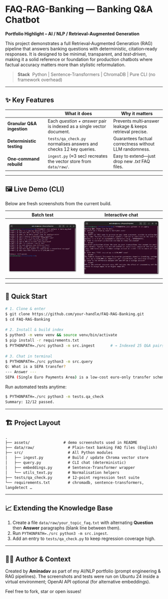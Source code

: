 # FAQ‑RAG-Banking ― Banking Q&A Chatbot

**Portfolio Highlight – AI / NLP / Retrieval‑Augmented Generation**

This project demonstrates a full Retrieval‑Augmented Generation (RAG) pipeline that answers banking questions with deterministic, citation‑ready responses. It is designed to be minimal, transparent, and *test‑driven*, making it a solid reference or foundation for production chatbots where factual accuracy matters more than stylistic reformulation.

> **Stack**  Python | Sentence‑Transformers | ChromaDB | Pure CLI (no framework overhead)

---

## ✨ Key Features

|                                  | What it does                                                          | Why it matters                                           |
| -------------------------------- | --------------------------------------------------------------------- | -------------------------------------------------------- |
| **Granular Q&A ingestion**       | Each *question + answer* pair is indexed as a single vector document. | Prevents multi‑answer leakage & keeps retrieval precise. |
| **Deterministic testing**        | `tests/qa_check.py` normalises answers and checks 12 key queries.     | Guarantees factual correctness without LLM randomness.   |
| **One‑command rebuild**          | `ingest.py` (≈3 sec) recreates the vector store from `data/raw/`.     | Easy to extend—just drop new *.txt* FAQ files.           |

---

## 🖼️ Live Demo (CLI)

Below are fresh screenshots from the current build.

| Batch test | Interactive chat |
| ---------- | ---------------- |
| ![Batch test](assets/screenshot_tests.png) | ![Interactive chat](assets/screenshot_cli.png) |

---

## 🚀 Quick Start

```bash
# 1. Clone & enter
$ git clone https://github.com/your‑handle/FAQ‑RAG-Banking.git
$ cd FAQ‑RAG-Banking

# 2. Install & build index
$ python3 -m venv venv && source venv/bin/activate
$ pip install -r requirements.txt
$ PYTHONPATH=./src python3 -m src.ingest       # → Indexed 25 Q&A pairs

# 3. Chat in terminal
$ PYTHONPATH=./src python3 -m src.query
Q: What is a SEPA transfer?
--- Answer ---
SEPA (Single Euro Payments Area) is a low‑cost euro‑only transfer scheme used across the EU, EEA and select partners; SEPA Credit Transfers usually settle next business day and cost €0–1 for retail customers.
```

Run automated tests anytime:

```bash
$ PYTHONPATH=./src python3 -m tests.qa_check
Summary: 12/12 passed.
```

---

## 🏗️ Project Layout

```
.
├── assets/               # demo screenshots used in README
├── data/raw/               # Plain‑text banking FAQ files (English)
├── src/                    # All Python modules
│   ├── ingest.py           # Build / update Chroma vector store
│   ├── query.py            # CLI chat (deterministic)
│   ├── embeddings.py       # Sentence‑Transformer wrapper
│   └── utils_text.py       # Normalisation helpers
├── tests/qa_check.py       # 12‑point regression test suite
└── requirements.txt        # chromadb, sentence‑transformers, langdetect …
```

---

## 📈 Extending the Knowledge Base

1. Create a file `data/raw/your_topic_faq.txt` with alternating **Question** then **Answer** paragraphs (blank line between them).
2. Run `PYTHONPATH=./src python3 -m src.ingest`.
3. Add an entry to `tests/qa_check.py` to keep regression coverage high.

---

## 🙋‍♂️ Author & Context

Created by **Aminadav** as part of my AI/NLP portfolio (prompt engineering & RAG pipelines). The screenshots and tests were run on Ubuntu 24 inside a virtual environment; OpenAI API optional (for alternative embeddings).

Feel free to fork, star or open issues!


